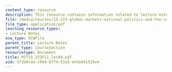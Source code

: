 ```yaml
---
content_type: resource
description: This resource contains information related to lecture notes.
file: /media/courses/15-223-global-markets-national-politics-and-the-competitive-advantage-of-firms-fall-2011/573d0caac66d677453a5ee5e641525e4_MIT15_223F11_lec04.pdf
file_type: application/pdf
learning_resource_types:
- Lecture Notes
ocw_type: OCWFile
parent_title: Lecture Notes
parent_type: CourseSection
resourcetype: Document
title: MIT15_223F11_lec04.pdf
uid: 573d0caa-c66d-6774-53a5-ee5e641525e4
---
```

